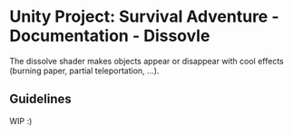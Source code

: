 # Unity Project: Survival Adventure - Documentation - Dissovle

The dissolve shader makes objects appear or disappear with cool effects (burning paper, partial teleportation, ...).

## Guidelines

WIP :)